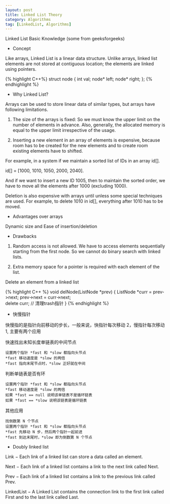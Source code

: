 ```yaml
---
layout: post
title: Linked List Theory
category: Algorithms
tag: [LinkedList, Algorithms]
---
```


Linked List Basic Knowledge (some from geeksforgeeks)

* Concept

Like arrays, Linked List is a linear data structure. Unlike arrays, linked list elements are not stored at contiguous location; the elements are linked using pointers.

{% highlight C++%}
struct node {
	int val;
	node* left;
	node* right;
};
{% endhighlight %}
* Why Linked List?

Arrays can be used to store linear data of similar types, but arrays have following limitations.

1) The size of the arrays is fixed: So we must know the upper limit on the number of elements in advance. Also, generally, the allocated memory is equal to the upper limit irrespective of the usage.

2) Inserting a new element in an array of elements is expensive, because room has to be created for the new elements and to create room existing elements have to shifted.

For example, in a system if we maintain a sorted list of IDs in an array id[].

id[] = [1000, 1010, 1050, 2000, 2040].

And if we want to insert a new ID 1005, then to maintain the sorted order, we have to move all the elements after 1000 (excluding 1000).

Deletion is also expensive with arrays until unless some special techniques are used. For example, to delete 1010 in id[], everything after 1010 has to be moved.

* Advantages over arrays

Dynamic size and Ease of insertion/deletion

* Drawbacks

1) Random access is not allowed. We have to access elements sequentially starting from the first node. So we cannot do binary search with linked lists.

2) Extra memory space for a pointer is required with each element of the list.

Delete an element from a linked list

{% highlight C++ %}
void delNode(ListNode *prev) {
  	ListNode *curr = prev->next;
  	prev->next = curr->next;    
  	delete curr;    // 清理trash指针
}
{% endhighlight %}

* 快慢指针

快慢指的是指针向前移动的步长，一般来说，快指针每次移动 2，慢指针每次移动 1, 主要有两个应用

快速找出未知长度单链表的中间节点
	
	设置两个指针 *fast 和 *slow 都指向头节点
	*fast 移动速度是 *slow 的两倍
	*fast 指向末尾节点时，*slow 正好就在中间

判断单链表是否有环

	设置两个指针 *fast 和 *slow 都指向头节点
	*fast 移动速度是 *slow 的两倍
	如果 *fast == null 说明该单链表不是循环链表
	如果 *fast == *slow 说明该链表是循环链表

其他应用

	找倒数第 N 个节点
	设置两个指针 *fast 和 *slow 都指向头节点
	*fast 先移动 N 步，然后两个指针一起前进
	*fast 到达末尾时，*slow 即为倒数第 N 个节点

* Doubly linked list

Link − Each link of a linked list can store a data called an element.

Next − Each link of a linked list contains a link to the next link called Next.

Prev − Each link of a linked list contains a link to the previous link called Prev.

LinkedList − A Linked List contains the connection link to the first link called First and to the last link called Last.
